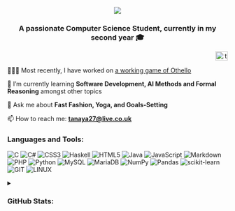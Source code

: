 <p align="center">
  <img src="https://github.com/Tanaya-27/Tanaya-27/assets/75646651/57f5605a-94f6-4c10-a129-02d3719b63e7"/>
</p>

<h3 align="center">A passionate Computer Science Student, currently in my second year 🎓</h3>

<p align="right">
<a href="https://linkedin.com/in/tanayapatel" target="blank"><img align="center" src="https://raw.githubusercontent.com/rahuldkjain/github-profile-readme-generator/master/src/images/icons/Social/linked-in-alt.svg" alt="tanayapatel" height="21" width="28" /></a>
</p>

👩🏽‍💻 Most recently, I have worked on [a working game of Othello](https://github.com/Tanaya-27/java-othello-game)

🌱 I’m currently learning **Software Development, AI Methods and Formal Reasoning** amongst other topics

💬 Ask me about **Fast Fashion, Yoga, and Goals-Setting**

📫 How to reach me: **tanaya27@live.co.uk**

<h3 align="left">Languages and Tools:</h3>

![C](https://img.shields.io/badge/c-%2300599C.svg?style=flat&logo=c&logoColor=white) ![C#](https://img.shields.io/badge/c%23-%23239120.svg?style=flat&logo=c-sharp&logoColor=white) ![CSS3](https://img.shields.io/badge/css3-%231572B6.svg?style=flat&logo=css3&logoColor=white) ![Haskell](https://img.shields.io/badge/Haskell-5e5086?style=flat&logo=haskell&logoColor=white) ![HTML5](https://img.shields.io/badge/html5-%23E34F26.svg?style=flat&logo=html5&logoColor=white) ![Java](https://img.shields.io/badge/java-%23ED8B00.svg?style=flat&logo=java&logoColor=white) ![JavaScript](https://img.shields.io/badge/javascript-%23323330.svg?style=flat&logo=javascript&logoColor=%23F7DF1E) ![Markdown](https://img.shields.io/badge/markdown-%23000000.svg?style=flat&logo=markdown&logoColor=white) ![PHP](https://img.shields.io/badge/php-%23777BB4.svg?style=flat&logo=php&logoColor=white) ![Python](https://img.shields.io/badge/python-3670A0?style=flat&logo=python&logoColor=ffdd54) ![MySQL](https://img.shields.io/badge/mysql-%2300f.svg?style=flat&logo=mysql&logoColor=white) ![MariaDB](https://img.shields.io/badge/MariaDB-003545?style=flat&logo=mariadb&logoColor=white) ![NumPy](https://img.shields.io/badge/numpy-%23013243.svg?style=flat&logo=numpy&logoColor=white) ![Pandas](https://img.shields.io/badge/pandas-%23150458.svg?style=flat&logo=pandas&logoColor=white) ![scikit-learn](https://img.shields.io/badge/scikit--learn-%23F7931E.svg?style=flat&logo=scikit-learn&logoColor=white) ![GIT](https://img.shields.io/badge/Git-fc6d26?style=flat&logo=git&logoColor=white) ![LINUX](https://img.shields.io/badge/Linux-FCC624?style=flat&logo=linux&logoColor=black)

<details>
<summary><h3> GitHub Stats:</h3></summary>

<p align="center">
  <img src="https://github-readme-stats.vercel.app/api?username=tanaya-27&theme=material-palenight&hide_border=true&include_all_commits=false&count_private=false"><br/>
  <img src="https://github-readme-streak-stats.herokuapp.com/?user=tanaya-27&theme=material-palenight&hide_border=true">
  <img src="https://github-readme-stats.vercel.app/api/top-langs/?username=tanaya-27&theme=material-palenight&hide_border=true&layout=compact&hide=jupyter%20notebook,scilab">

  <img src="https://github-trophies.vercel.app/?username=tanaya-27&theme=apprentice&no-frame=true&no-bg=true&margin-w=4">
<br/>
  <img src="https://komarev.com/ghpvc/?username=tanaya-27&label=Profile%20views&color=4100f0&style=flat" alt="tanaya-27" /> 
</p>
  <!--
  ![](https://github-contributor-stats.vercel.app/api?username=tanaya-27&limit=5&theme=tokyonight&combine_all_yearly_contributions=true)
  -->

</p>

</details>

